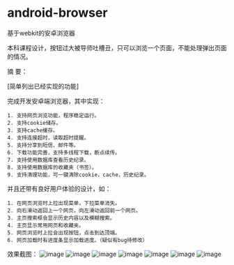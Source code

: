 # android-browser
基于webkit的安卓浏览器

本科课程设计，按钮过大被导师吐槽丑，只可以浏览一个页面，不能处理弹出页面的情况。

摘  要：

[简单列出已经实现的功能]

完成开发安卓端浏览器，其中实现：

    1. 支持网页浏览功能，程序稳定运行。
    2. 支持cookie储存。
    3. 支持cache缓存。
    4. 支持连接超时，读取超时提醒。
    5. 支持分享到短信、邮件等。
    6. 下载功能完善，支持多线程下载，断点续传。
    7. 支持使用数据库查看历史纪录。
    8. 支持使用数据库的收藏夹（书签）。
    9. 支持清理功能，可一键清除cookie，cache，历史纪录。
    
并且还带有良好用户体验的设计，如：

    1. 在网页浏览时上拉出现菜单，下拉菜单消失。
    2. 向右滑动返回上一个网页，向左滑动返回前一个网页。
    3. 主页搜索框会显示历史内容以及模糊搜索。
    4. 主页显示常用网页和收藏夹。
    5. 网页浏览时上拉会出现按钮，点击到达顶端。
    6. 网页加载时有进度条显示加载进度。（疑似有bug待修改）

效果截图：
![image](https://raw.githubusercontent.com/wdfgithub/android-browser/master/screenshot/1.png)
![image](https://raw.githubusercontent.com/wdfgithub/android-browser/master/screenshot/2.png)
![image](https://raw.githubusercontent.com/wdfgithub/android-browser/master/screenshot/3.png)
![image](https://raw.githubusercontent.com/wdfgithub/android-browser/master/screenshot/4.png)
![image](https://raw.githubusercontent.com/wdfgithub/android-browser/master/screenshot/5.png)
![image](https://raw.githubusercontent.com/wdfgithub/android-browser/master/screenshot/8.png)
![image](https://raw.githubusercontent.com/wdfgithub/android-browser/master/screenshot/7.png)

